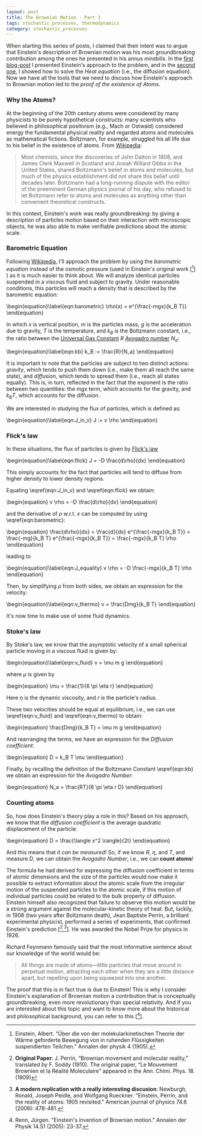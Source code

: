 ```yaml
---
layout: post
title: The Brownian Motion - Part 3
tags: stochastic_processes, thermodynamics
category: stochastic_processes
---
```



When starting this series of posts, I claimed that their intent was to argue that Einstein's description of Brownian motion was his most groundbreaking contribution among the ones he presented in his annus _mirabilis_. 
In the [first blog-post](https://verzep.github.io/Brownian-Motion-1/) I presented Einstein's approach to the problem, and in the [second one](https://verzep.github.io/Brownian-Motion-2/), I showed how to solve the _Heat equation_ (i.e., the diffusion equation). 
Now we have all the tools that we need to discuss how Einstein's approach to Brownian motion led to the _proof of the existence of Atoms_.

### Why the Atoms?

At the beginning of the 20th century atoms were considered by many physicists to be purely hypothetical constructs: many scientists  who believed in philosophical positivism (e.g., Mach or Ostwald) considered energy the fundamental physical reality and regarded atoms and molecules as mathematical fictions. 
Boltzmann, for example, struggled his all life due to his belief in the existence of atoms. From [Wikipedia](https://en.wikipedia.org/wiki/Atomic_theory):

> Most chemists, since the discoveries of John Dalton in 1808, and James Clerk Maxwell in Scotland and Josiah Willard Gibbs in the United States, shared Boltzmann's belief in atoms and molecules, but much of the physics establishment did not share this belief until decades later. Boltzmann had a long-running dispute with the editor of the preeminent German physics journal of his day, who refused to let Boltzmann refer to atoms and molecules as anything other than convenient theoretical constructs. 

In this context, Einstein's work was really groundbreaking: by giving a description of particles motion based on their interaction with microscopic objects, he was also able to make verifiable predictions about the atomic scale. 




### Barometric Equation

Following [Wikipedia](https://en.wikipedia.org/wiki/Brownian_motion), I'll approach the problem by using the _barometric equation_ instead of the osmotic pressure (used in Einstein's original work [[^1]] ) as it is much easier to think about.
We will analyze identical particles suspended in a viscous fluid and subject to gravity. Under reasonable conditions, this particles will reach a density that is described by the barometric equation:

\begin{equation}\label{eqn:barometric}
    \rho(x) = e^{\frac{-mgx}{k_B T}}
\end{equation}

In which $x$ is vertical position, $m$ is the particles mass, $g$ is the acceleration due to gravity, $T$ is the temperature, and $k_B$ is the Boltzmann constant, i.e., the ratio between the [Universal Gas Constant](https://en.wikipedia.org/wiki/Gas_constant) $R$ [Avogadro number](https://en.wikipedia.org/wiki/Avogadro_constant) $N_a$: 

\begin{equation}\label{eqn:kb}
    k_B := \frac{R}{N_a}
\end{equation}

It is important to note that the particles are subject to two distinct actions: _gravity_, which tends to push them down (i.e., make them all reach the same state), and _diffusion_, which tends to spread them (i.e., reach all states equally).
This is, in turn, reflected in the fact that the exponent  is the ratio between two quantities: the $mgx$ term, which accounts for the gravity, and $k_B T$, which accounts for the diffusion.


We are interested in studying the flux of particles, which is defined as:

\begin{equation}\label{eqn:J_in_v}
    J :=  v \rho
\end{equation}

### Flick's law

In these situations, the flux of particles is given by [Flick's law](https://en.wikipedia.org/wiki/Fick%27s_laws_of_diffusion)

\begin{equation}\label{eqn:flick}
    J = -D \frac{d\rho}{dx}
\end{equation}

This simply accounts for the fact that particles will tend to diffuse from higher density to lower density regions.

Equating \eqref{eqn:J_in_v} and \eqref{eqn:flick} we obtain:

\begin{equation}
    v \rho =  -D \frac{d\rho}{dx} 
\end{equation}

and the derivative of $\rho$ w.r.t. $x$ can be computed by using \eqref{eqn:barometric}:

\begin{equation}
    \frac{d\rho}{dx} = \frac{d}{dx} e^{\frac{-mgx}{k_B T}} = \frac{-mg}{k_B T} e^{\frac{-mgx}{k_B T}} = \frac{-mgx}{k_B T} \rho
\end{equation}

leading to

\begin{equation}\label{eqn:J_equality}
    v \rho =  -D \frac{-mgx}{k_B T} \rho
\end{equation}

Then, by simplifying $\rho$ from both sides, we obtain an expression for the velocity:

\begin{equation}\label{eqn:v_thermo}
    v = \frac{Dmg}{k_B T}
\end{equation}

It's now time to make use of some fluid dynamics.

### Stoke's law

By Stoke's law, we know that the asymptotic velocity of a small spherical particle moving in a viscous fluid is given by:

\begin{equation}\label{eqn:v_fluid}
    v = \mu m g
\end{equation}

where $\mu$ is given by

\begin{equation}
    \mu = \frac{1}{6 \pi \eta r}
\end{equation}

Here $\eta$ is the dynamic viscosity, and $r$ is the particle's radius.

These two velocities should be equal at equilibrium, i.e.,  we can use \eqref{eqn:v_fluid} and \eqref{eqn:v_thermo} to obtain:

\begin{equation}
    \frac{Dmg}{k_B T} = \mu m g 
\end{equation}

And rearranging the terms, we have an expression for the _Diffusion coefficient_:

\begin{equation}
    D = k_B T \mu
\end{equation}

Finally, by recalling the definition of the Boltzmann Constant \eqref{eqn:kb} we obtain an expression for the _Avogadro Number_:

\begin{equation}
    N_a = \frac{RT}{6 \pi \eta r D}
\end{equation}

### Counting atoms

So, how does Einstein's theory play a role in this?
Based on his approach, we know that the _diffusion coefficient_ is the average quadratic displacement of the particle:

\begin{equation}
    D = \frac{\langle x^2 \rangle}{2t}
\end{equation}

And this means that _it can be measured_! 
So, if we know $R$, $\eta$, and $T$, and measure $D$, we can obtain the _Avogadro Number_, i.e., we can **count atoms**!


The formula he had derived for expressing the diffusion coefficient in terms of atomic dimensions and the size of the particles would now make it possible to extract information about the atomic scale from the irregular motion of the suspended particles to the atomic scale, if this motion of individual particles could be related to the bulk property of diffusion.
Einstein himself also recognized that failure to observe this motion would be a strong argument against the molecular-kinetic theory of heat.
But, luckily, in 1908 (two years after Boltzmann death), Jean Baptiste Perrin, a brilliant experimental physicist, performed a series of experiments, that confirmed Einstein's prediction [[^2],[^3]]. He was awarded the Nobel Prize for physics in 1926.


Richard Feynmann famously said that the most informative sentence about our knowledge of the world would be:

> All things are made of atoms—little particles that move around in perpetual motion, attracting each other when they are a little distance apart, but repelling upon being squeezed into one another.

The proof that this is in fact true is due to Einstein! This is why I consider Einstein's explanation of Brownian motion a contribution that is conceptually groundbreaking, even more revolutionary than special relativity. 
And if you are interested about this topic and want to know more about the historical and philosophical background, you can refer to this [[^4]].

[^1]: Einstein, Albert. "Über die von der molekularkinetischen Theorie der Wärme geforderte Bewegung von in ruhenden Flüssigkeiten suspendierten Teilchen." Annalen der physik 4 (1905).
[^2]: **Original Paper**: J. Perrin, “Brownian movement and molecular reality,” translated by F. Soddy (1910). The original paper, “Le Mouvement Brownien et la Réalité Moleculaire” appeared in the Ann. Chimi. Phys. 18. (1909)  
[^3]: **A modern replication with a really interesting discusion**: Newburgh, Ronald, Joseph Peidle, and Wolfgang Rueckner. "Einstein, Perrin, and the reality of atoms: 1905 revisited." American journal of physics 74.6 (2006): 478-481.
[^4]: Renn, Jürgen. "Einstein's invention of Brownian motion." Annalen der Physik 14.S1 (2005): 23-37.

